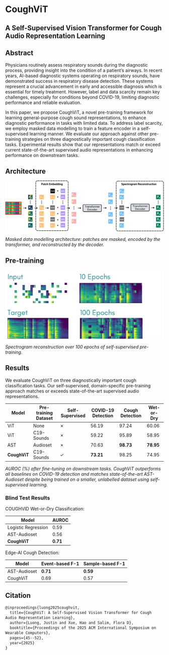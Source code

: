 # CoughViT

## A Self-Supervised Vision Transformer for Cough Audio Representation Learning

## Abstract

Physicians routinely assess respiratory sounds during the diagnostic process, providing insight into the condition of a patient’s airways. In recent years, AI-based diagnostic systems operating on respiratory sounds, have demonstrated success in respiratory disease detection. These systems represent a crucial advancement in early and accessible diagnosis which is essential for timely treatment. However, label and data scarcity remain key challenges, especially for conditions beyond COVID-19, limiting diagnostic performance and reliable evaluation.

In this paper, we propose CoughViT, a novel pre-training framework for learning general-purpose cough sound representations, to enhance diagnostic performance in tasks with limited data. To address label scarcity, we employ masked data modelling to train a feature encoder in a self-supervised learning manner. We evaluate our approach against other pre-training strategies on three diagnostically important cough classification tasks. Experimental results show that our representations match or exceed current state-of-the-art supervised audio representations in enhancing performance on downstream tasks.

## Architecture

![CoughViT Self-Supervised Learning](assets/coughvit-ssl.png)

*Masked data modelling architecture: patches are masked, encoded by the transformer, and reconstructed by the decoder.*

## Pre-training

![Pre-training Progress](assets/pre-training.png)

*Spectrogram reconstruction over 100 epochs of self-supervised pre-training.*

## Results

We evaluate CoughViT on three diagnostically important cough classification tasks. Our self-supervised, domain-specific pre-training approach matches or exceeds state-of-the-art supervised audio representations.

| Model | Pre-training Dataset | Self-Supervised | COVID-19 Detection | Cough Detection | Wet-or-Dry |
|-------|---------------------|----------------|-------------------|-----------------|------------|
| ViT | None | ✗ | 56.19 | 97.24 | 60.06 |
| ViT | C19-Sounds | ✗ | 59.22 | 95.89 | 58.95 |
| AST | Audioset | ✗ | 70.63 | **98.73** | **78.95** |
| **CoughViT** | C19-Sounds | ✓ | **73.21** | 98.25 | 74.95 |

*AUROC (%) after fine-tuning on downstream tasks. CoughViT outperforms all baselines on COVID-19 detection and matches state-of-the-art AST-Audioset despite being trained on a smaller, unlabelled dataset using self-supervised learning.*

### Blind Test Results

COUGHVID Wet-or-Dry Classification:

| Model | AUROC |
|-------|-------|
| Logistic Regression | 0.59 |
| AST-Audioset | 0.56 |
| **CoughViT** | **0.71** |

Edge-AI Cough Detection:

| Model | Event-based F-1 | Sample-based F-1 |
|-------|----------------|------------------|
| AST-Audioset | **0.71** | **0.59** |
| CoughViT | 0.69 | 0.57 |

## Citation

```
@inproceedings{luong2025coughvit,
  title={CoughViT: A Self-Supervised Vision Transformer for Cough Audio Representation Learning},
  author={Luong, Justin and Xue, Hao and Salim, Flora D},
  booktitle={Proceedings of the 2025 ACM International Symposium on Wearable Computers},
  pages={45--52},
  year={2025}
}
```
